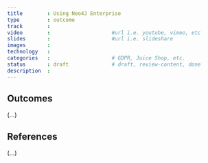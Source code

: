 ```yaml
---
title        : Using Neo4J Enterprise
type         : outcome
track        :
video        :                    #url i.e. youtube, vimeo, etc
slides       :                    #url i.e. slideshare
images       :
technology   :
categories   :                    # GDPR, Juice Shop, etc.
status       : draft              # draft, review-content, done
description  :
---
```


## Outcomes

(...)

## References

(...)
